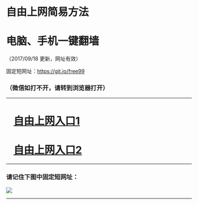 ﻿# 自由上网简易方法

# 电脑、手机一键翻墙

（2017/09/18 更新，网址有效）

固定短网址：https://git.io/free99

### （微信如打不开，请转到浏览器打开）


***





# &nbsp;&nbsp; <a href="http://ft781431802.fwq-tz1005.info/fwqtz01.html?t=091800127899 " target="_blank">自由上网入口1</a>
# &nbsp;&nbsp; <a href="http://ft2269924243.fwq-tz1006.info/fwqtz02.html?t=091800128312 " target="_blank">自由上网入口2</a>
***

### 请记住下图中固定短网址：

<img src="https://s3-us-west-2.amazonaws.com/fwq-1001/yjfq-20170905okok.png" /> 


***

